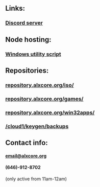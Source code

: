 ## Links:

### [Discord server](https://alxcore.org/discord)

## Node hosting:

### [Windows utility script](https://windows.alxcore.org)

## Repositories:

### [repository.alxcore.org/iso/](http://redirects.transfem.net/97b4700a6e478431fc007fdff5b6395b)

### [repository.alxcore.org/games/](http://redirects.transfem.net/9cfa7aefcc61936b70aaec6729329eda)

### [repository.alxcore.org/win32apps/](http://redirects.transfem.net/9c4f88f706dedde3bc0ebb66e34963e5)

### [/cloud1/keygen/backups](/main/repo/backups/)

## Contact info:

#### email@alxcore.org

#### (646)-912-8702

(only active from 11am-12am)
